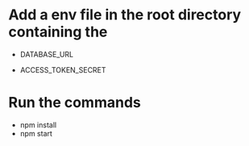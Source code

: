 # Add a env file in the root directory containing the

- DATABASE_URL

- ACCESS_TOKEN_SECRET

# Run the commands

- npm install
- npm start
